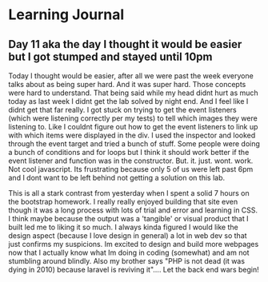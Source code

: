 # Learning Journal

## Day 11 aka the day I thought it would be easier but I got stumped and stayed until 10pm

Today I thought would be easier, after all we were past the week everyone talks about as being super hard. And it was super hard. Those concepts were hard to understand. That being said while my head didnt hurt as much today as last week I didnt get the lab solved by night end. And I feel like I didnt get that far really. I got stuck on trying to get the event listeners (which were listening correctly per my tests) to tell which images they were listening to. Like I couldnt figure out how to get the event listeners to link up with which items were displayed in the div. I used the inspector and looked through the event target and tried a bunch of stuff.  Some people were doing a bunch of conditions and for loops but I think it should work better if the event listener and function was in the constructor. But. it. just. wont. work. Not cool javascript. Its frustrating because only 5 of us were left past 6pm and I dont want to be left behind not getting a solution on this lab.

This is all a stark contrast from yesterday when I spent a solid 7 hours on the bootstrap homework. I really really enjoyed building that site even though it was a long process with lots of trial and error and learning in CSS. I think maybe because the output was a 'tangible' or visual product that I built led me to liking it so much. I always kinda figured I would like the design aspect (because I love design in general) a lot in web dev so that just confirms my suspicions. Im excited to design and build more webpages now that I actually know what Im doing in coding (somewhat) and am not stumbling around blindly. Also my brother says "PHP is not dead (it was dying in 2010) because laravel is reviving it".... Let the back end wars begin! 
